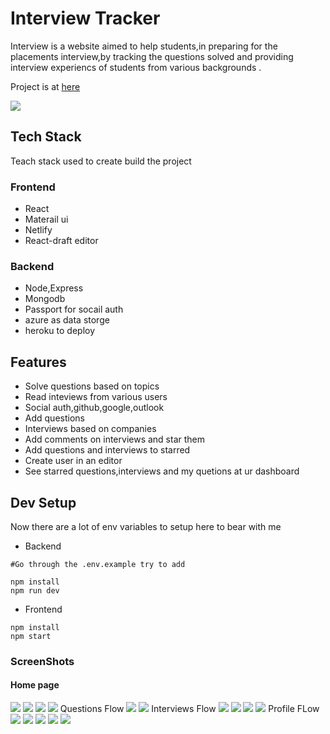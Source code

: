 # Interview Tracker
   Interview is a website aimed to help students,in preparing for the placements interview,by tracking the questions solved and providing interview experiencs of students from various backgrounds .

   Project is at [here](https://interview-tracker.netlify.app/)


<img src="./screenshots/home.png">


## Tech Stack
  Teach stack used to create build the project 

  ### Frontend
   - React
   - Materail ui 
   - Netlify
   - React-draft editor

  ### Backend
   - Node,Express
   - Mongodb
   - Passport for socail auth
   - azure as data storge
   - heroku to deploy

## Features 
   - Solve questions based on topics
   - Read inteviews from various users
   - Social auth,github,google,outlook
   - Add questions
   - Interviews based on companies
   - Add comments on interviews and star them
   - Add questions and interviews to starred
   - Create user in an editor
   - See starred questions,interviews and my quetions at ur dashboard


## Dev Setup

Now there are a lot of env variables to setup here to bear with me 
- Backend
```
#Go through the .env.example try to add

npm install
npm run dev
```
- Frontend
```
npm install 
npm start
```


### ScreenShots
#### Home page
<img src="./screenshots/home.png">
<img src="./screenshots/home-2.png">
<img src="./screenshots/home-3.png">
<img src="./screenshots/login.png">
Questions Flow
<img src="./screenshots/practice.png">
<img src="./screenshots/q.png">
Interviews Flow
<img src="./screenshots/companies.png">
<img src="./screenshots/interviews.png">
<img src="./screenshots/interview.png">
<img src="./screenshots/comment.png">
Profile FLow
<img src="./screenshots/profile.png">
<img src="./screenshots/addi.png">
<img src="./screenshots/myis.png">
<img src="./screenshots/addq.png">
<img src="./screenshots/starredqs.png">